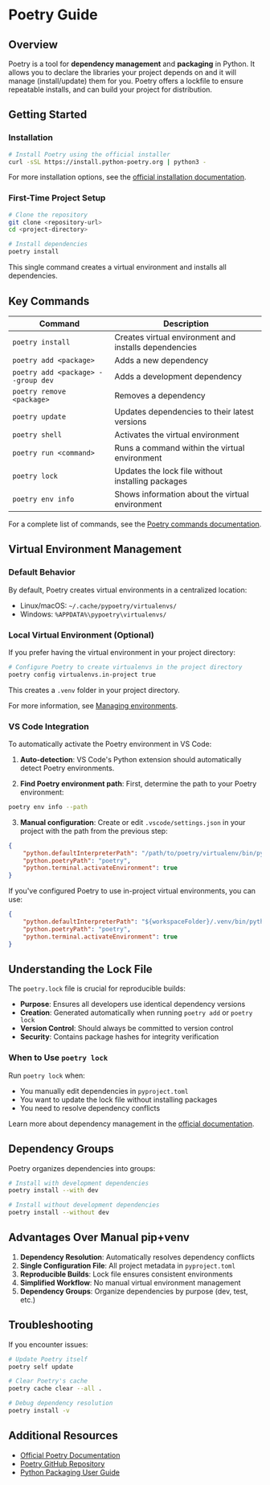 # Poetry Guide

## Overview

Poetry is a tool for **dependency management** and **packaging** in Python. It allows you to declare the libraries your project depends on and it will manage (install/update) them for you. Poetry offers a lockfile to ensure repeatable installs, and can build your project for distribution.

## Getting Started

### Installation

```bash
# Install Poetry using the official installer
curl -sSL https://install.python-poetry.org | python3 -
```

For more installation options, see the [official installation documentation](https://python-poetry.org/docs/#installation).

### First-Time Project Setup

```bash
# Clone the repository
git clone <repository-url>
cd <project-directory>

# Install dependencies
poetry install
```

This single command creates a virtual environment and installs all dependencies.

## Key Commands

| Command | Description |
|---------|-------------|
| `poetry install` | Creates virtual environment and installs dependencies |
| `poetry add <package>` | Adds a new dependency |
| `poetry add <package> --group dev` | Adds a development dependency |
| `poetry remove <package>` | Removes a dependency |
| `poetry update` | Updates dependencies to their latest versions |
| `poetry shell` | Activates the virtual environment |
| `poetry run <command>` | Runs a command within the virtual environment |
| `poetry lock` | Updates the lock file without installing packages |
| `poetry env info` | Shows information about the virtual environment |

For a complete list of commands, see the [Poetry commands documentation](https://python-poetry.org/docs/cli/).

## Virtual Environment Management

### Default Behavior

By default, Poetry creates virtual environments in a centralized location:
- Linux/macOS: `~/.cache/pypoetry/virtualenvs/`
- Windows: `%APPDATA%\pypoetry\virtualenvs/`

### Local Virtual Environment (Optional)

If you prefer having the virtual environment in your project directory:

```bash
# Configure Poetry to create virtualenvs in the project directory
poetry config virtualenvs.in-project true
```

This creates a `.venv` folder in your project directory.

For more information, see [Managing environments](https://python-poetry.org/docs/managing-environments/).

### VS Code Integration

To automatically activate the Poetry environment in VS Code:

1. **Auto-detection**: VS Code's Python extension should automatically detect Poetry environments.

2. **Find Poetry environment path**: First, determine the path to your Poetry environment:

```bash
poetry env info --path
```

3. **Manual configuration**: Create or edit `.vscode/settings.json` in your project with the path from the previous step:

```json
{
    "python.defaultInterpreterPath": "/path/to/poetry/virtualenv/bin/python",
    "python.poetryPath": "poetry",
    "python.terminal.activateEnvironment": true
}
```

If you've configured Poetry to use in-project virtual environments, you can use:

```json
{
    "python.defaultInterpreterPath": "${workspaceFolder}/.venv/bin/python",
    "python.poetryPath": "poetry",
    "python.terminal.activateEnvironment": true
}
```

## Understanding the Lock File

The `poetry.lock` file is crucial for reproducible builds:

- **Purpose**: Ensures all developers use identical dependency versions
- **Creation**: Generated automatically when running `poetry add` or `poetry lock`
- **Version Control**: Should always be committed to version control
- **Security**: Contains package hashes for integrity verification

### When to Use `poetry lock`

Run `poetry lock` when:
- You manually edit dependencies in `pyproject.toml`
- You want to update the lock file without installing packages
- You need to resolve dependency conflicts

Learn more about dependency management in the [official documentation](https://python-poetry.org/docs/dependency-specification/).

## Dependency Groups

Poetry organizes dependencies into groups:

```bash
# Install with development dependencies
poetry install --with dev

# Install without development dependencies
poetry install --without dev
```

## Advantages Over Manual pip+venv

1. **Dependency Resolution**: Automatically resolves dependency conflicts
2. **Single Configuration File**: All project metadata in `pyproject.toml`
3. **Reproducible Builds**: Lock file ensures consistent environments
4. **Simplified Workflow**: No manual virtual environment management
5. **Dependency Groups**: Organize dependencies by purpose (dev, test, etc.)

## Troubleshooting

If you encounter issues:

```bash
# Update Poetry itself
poetry self update

# Clear Poetry's cache
poetry cache clear --all .

# Debug dependency resolution
poetry install -v
```

## Additional Resources

- [Official Poetry Documentation](https://python-poetry.org/docs/)
- [Poetry GitHub Repository](https://github.com/python-poetry/poetry)
- [Python Packaging User Guide](https://packaging.python.org/)